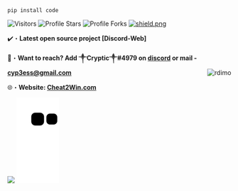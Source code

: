 
```sh-session
pip install code
```

<img src="https://komarev.com/ghpvc/?username=rdimo&label=Profile%20Views&color=008042&style=flat&label=Visitors" alt="Visitors"></a>
<img src="https://img.shields.io/badge/dynamic/json?&label=Total%20Stars&color=008042&style=flat&style=for-the-badge&query=%24.stars&url=https://api.github-star-counter.workers.dev/user/Rdimo" alt="Profile Stars"></a>
<img src="https://img.shields.io/badge/dynamic/json?&label=Total%20Forks&color=008042&style=flat&style=for-the-badge&query=%24.forks&url=https://api.github-star-counter.workers.dev/user/Rdimo" alt="Profile Forks"></a>
<a href="https://cyp3ess.github.io/Cheat2Win/" target="_blank"> <img src="https://discordapp.com/api/guilds/942426336348233799/widget.png?style=shield" alt="shield.png"></a>

✔️・**Latest open source project [Discord-Web]**

📩・**Want to reach? Add ༒Cryptic༒#4979 on [discord](https://discord.com) or mail - cyp3ess@gmail.com**
</a><img align="right" src="https://github-readme-stats.vercel.app/api/top-langs?username=rdimo&count_private=true&hide=procfile&theme=dark&border_color=000000&cache_seconds=1800&layout=compact&langs_count=10&custom_title=Most Used Coding Languages" alt="rdimo" /> </p>
🌐・**Website: [Cheat2Win.com](https://cyp3ess.github.io/Cheat2Win/)**

<a href="https://cyp3ess.github.io/Cheat2Win/" target="_blank"> <img src="https://discord.c99.nl/widget/theme-1/788471306815143956.png"/></a>
<a href="https://cyp3ess.github.io/Cheat2Win/" target="_blank"><img src="https://github.com/rafaballerini/rafaballerini/blob/output/github-contribution-grid-snake.svg" alt="sneke"></a>
